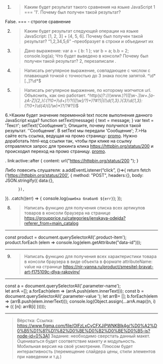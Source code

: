 
1. >Каким будет результат такого сравнения на языке JavaScript 1 === '1'. Почему был получен такой результат?

False. === - строгое сравнение

2. >Каким будет результат следующей операции на языке JavaScript: [1, 2, 3] + [4, 5, 6]. Почему был получен такой результат?
“1,2,34,5,6” –преобразует в строки и объединит их 
3. >Дано выражение:
var a = {
b: 1
};
var b = a;
b.b = 2;
console.log(a);
Что будет выведено в консоли? Почему был получен такой результат?
2, перезаписали .

4. >Написать регулярное выражение, совпадающее с числом с плавающей точкой с точностью до 3 знака после запятой.
^\d*[.,]?\d*$
5. >Написать регулярное выражение, по которому мэтчится url. Объяснить, как оно работает.
^http(s)?:\/\/(www\.)?(([\w\-\.]*\w+\.[a-zA-Z]{2,}(:(?!0+)\d+)?/?(([\w]/?)+)?#?)|((\d{1,3}\.){3}\d{1,3}:(?!0+)\d{4}((\/\w*)*)?\/?#?))$


6.>Каким будет значение переменной text после выполнения данного JavaScript кода? 
function setText(message) { 
text = message;
 }
 var text = 'Текст';
 setText('Сообщение');
Опишите, почему получился такой результат.
‘'Сообщение'. В setText мы передали 'Сообщение';
7.>На сайте есть ссылка, ведущая на промо страницу: <a href="http://example.com/">promo</a>. Нужно доработать html-код ссылки так, чтобы при клике на ссылку отправлялся запрос для трекинга клика  https://httpbin.org/status/200 и происходил переход на промо страницу.
<a class='link' href= "http://example.com/" target=”_blank” >promo</a>.

. link:active::after { content: url("https://httpbin.org/status/200 "); }


Либо повесить слушателя:
a.addEventListener(“click”, ()=>{
return fetch
(‘https://httpbin.org/status/200’, {
	      method: "POST",
	      headers:{},
	      body: JSON.stringify({
data:{},	

	      }),

}).
.catch((err) => {
	        console.log(`ошибка блабалб ${err}`);
	      });



8. >Написать функцию для получения списка всех артикулов товаров в консоли браузера на странице https://groupprice.ru/categories/jenskaya-odejda?referer_from=main_catalog
***
const product = document.querySelectorAll('.product-item'); 
 product.forEach (elem => console.log(elem.getAttribute("data-id")));
***
9. >Написать функцию для получения всех характеристики товара в консоли браузера в виде объекта в формате attributeName: value на странице https://nir-vanna.ru/product/smesitel-bravat-art-f175109c-dlya-rakoviny/
***
  const a = document.querySelectorAll('.parameter-name');  
let arrA =[];
a.forEach(elem => (arrA.push(elem.innerText))); 
const b = document.querySelectorAll('.parameter-value ');
let arrB= [];
b.forEach(elem => (arrB.push(elem.innerText))); 
console.log(Object.assign(...arrA.map((n, i) => ({ [n]: arrB[i] }))));
***
>Вёрстка:
Ссылка: https://www.figma.com/file/OlFzLxCyCFXJiPWNKBIk4g/%D0%A2%D0%B5%D1%81%D1%82%D0%BE%D0%B2%D0%BE%D0%B5-is?node-id=0%3A1
Задание: необходимо сверстать данный макет. 
Оцениваться будет соответствие макету и модульность. 
Мобильная версия на своё усмотрение. 
Плюсом будет интерактивность (перемещение слайдера цены, стили элементов при наведении и т.д.)



